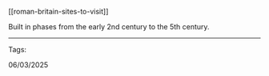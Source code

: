 [[roman-britain-sites-to-visit]]

Built in phases from the early 2nd century to the 5th century.

---

Tags:

06/03/2025
